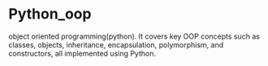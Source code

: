 # Python_oop
object oriented programming(python).
It covers key OOP concepts such as classes, objects, inheritance, encapsulation, polymorphism, and constructors, all implemented using Python. 
